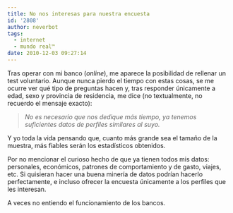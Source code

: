 ```yaml
---
title: No nos interesas para nuestra encuesta
id: '2808'
author: neverbot
tags:
  - internet
  - mundo real™
date: 2010-12-03 09:27:14
---
```


Tras operar con mi banco (_online_), me aparece la posibilidad de rellenar un test voluntario. Aunque nunca pierdo el tiempo con estas cosas, se me ocurre ver qué tipo de preguntas hacen y, tras responder únicamente a edad, sexo y provincia de residencia, me dice (no textualmente, no recuerdo el mensaje exacto):

> _No es necesario que nos dedique más tiempo, ya tenemos suficientes datos de perfiles similares al suyo._

Y yo toda la vida pensando que, cuanto más grande sea el tamaño de la muestra, más fiables serán los estadísticos obtenidos.

Por no mencionar el curioso hecho de que ya tienen todos mis datos: personales, económicos, patrones de comportamiento y de gasto, viajes, etc. Si quisieran hacer una buena minería de datos podrían hacerlo perfectamente, e incluso ofrecer la encuesta únicamente a los perfiles que les interesan.

A veces no entiendo el funcionamiento de los bancos.